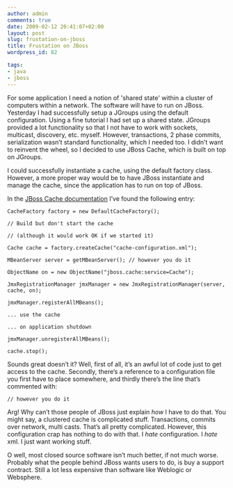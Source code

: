 ```yaml
---
author: admin
comments: true
date: 2009-02-12 20:41:07+02:00
layout: post
slug: frustation-on-jboss
title: Frustation on JBoss
wordpress_id: 82

tags:
- java
- jboss
---
```


For some application I need a notion of 'shared state' within a cluster of computers within a network. The software will have to run on JBoss. Yesterday I had successfully setup a JGroups using the default configuration. Using a fine tutorial I had set up a shared state. JGroups provided a lot functionality so that I not have to work with sockets, multicast, discovery, etc. myself. However, transactions, 2 phase commits, serialization wasn’t standard functionality, which I needed too. I didn’t want to reinvent the wheel, so I decided to use JBoss Cache, which is built on top on JGroups.

I could successfully instantiate a cache, using the default factory class. However, a more proper way would be to have JBoss instantiate and manage the cache, since the application has to run on top of JBoss.

In the [JBoss Cache documentation](http://www.jboss.org/file-access/default/members/jbosscache/freezone/docs/3.0.2.GA/userguide_en/html_single/index.html) I’ve found the following entry:

    
    CacheFactory factory = new DefaultCacheFactory();
    
    // Build but don't start the cache
    
    // (although it would work OK if we started it)
    
    Cache cache = factory.createCache("cache-configuration.xml");
    
    MBeanServer server = getMBeanServer(); // however you do it
    
    ObjectName on = new ObjectName("jboss.cache:service=Cache");
    
    JmxRegistrationManager jmxManager = new JmxRegistrationManager(server, cache, on);
    
    jmxManager.registerAllMBeans();
    
    ... use the cache
    
    ... on application shutdown
    
    jmxManager.unregisterAllMBeans();
    
    cache.stop();











Sounds great doesn’t it? Well, first of all, it’s an awful lot of code just to get access to the cache. Secondly, there’s a reference to a configuration file you first have to place somewhere, and thirdly there’s the line that’s commented with:


    
    // however you do it


Arg! Why can’t those people of JBoss just explain *how* I have to do that. You might say, a clustered cache is complicated stuff. Transactions, commits over network, multi casts. That’s all pretty complicated. However, this configuration crap has nothing to do with that. I *hate* configuration. I *hate* xml. I just want working stuff.



O well, most closed source software isn’t much better, if not much worse. Probably what the people behind JBoss wants users to do, is buy a support contract. Still a lot less expensive than software like Weblogic or Websphere.
